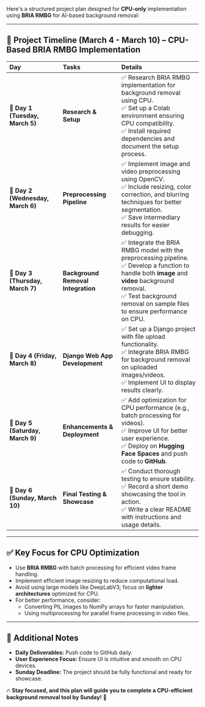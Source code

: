 Here's a structured project plan designed for **CPU-only** implementation using **BRIA RMBG** for AI-based background removal:

---

## **📅 Project Timeline (March 4 - March 10) – CPU-Based BRIA RMBG Implementation**

| **Day** | **Tasks** | **Details** |
|:---------|:------------|:------------------------|
| **🔹 Day 1 (Tuesday, March 5)** | **Research & Setup** | ✅ Research BRIA RMBG implementation for background removal using CPU.  <br>✅ Set up a Colab environment ensuring CPU compatibility.  <br>✅ Install required dependencies and document the setup process. |
| **🔹 Day 2 (Wednesday, March 6)** | **Preprocessing Pipeline** | ✅ Implement image and video preprocessing using OpenCV.  <br>✅ Include resizing, color correction, and blurring techniques for better segmentation.  <br>✅ Save intermediary results for easier debugging. |
| **🔹 Day 3 (Thursday, March 7)** | **Background Removal Integration** | ✅ Integrate the BRIA RMBG model with the preprocessing pipeline.  <br>✅ Develop a function to handle both **image** and **video** background removal.  <br>✅ Test background removal on sample files to ensure performance on CPU. |
| **🔹 Day 4 (Friday, March 8)** | **Django Web App Development** | ✅ Set up a Django project with file upload functionality.  <br>✅ Integrate BRIA RMBG for background removal on uploaded images/videos.  <br>✅ Implement UI to display results clearly. |
| **🔹 Day 5 (Saturday, March 9)** | **Enhancements & Deployment** | ✅ Add optimization for CPU performance (e.g., batch processing for videos).  <br>✅ Improve UI for better user experience.  <br>✅ Deploy on **Hugging Face Spaces** and push code to **GitHub**. |
| **🔹 Day 6 (Sunday, March 10)** | **Final Testing & Showcase** | ✅ Conduct thorough testing to ensure stability.  <br>✅ Record a short demo showcasing the tool in action.  <br>✅ Write a clear README with instructions and usage details. |

---

## **✅ Key Focus for CPU Optimization**
- Use **BRIA RMBG** with batch processing for efficient video frame handling.
- Implement efficient image resizing to reduce computational load.
- Avoid using large models like DeepLabV3; focus on **lighter architectures** optimized for CPU.
- For better performance, consider:
  - Converting PIL images to NumPy arrays for faster manipulation.
  - Using multiprocessing for parallel frame processing in video files.

---

## **📌 Additional Notes**
- **Daily Deliverables:** Push code to GitHub daily.
- **User Experience Focus:** Ensure UI is intuitive and smooth on CPU devices.
- **Sunday Deadline:** The project should be fully functional and ready for showcase.

🔥 **Stay focused, and this plan will guide you to complete a CPU-efficient background removal tool by Sunday!** 🚀
